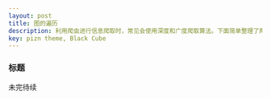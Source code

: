 ```yaml
---
layout: post
title: 图的遍历
description: 利用爬虫进行信息爬取时，常见会使用深度和广度爬取算法。下面简单整理了两个算法的基本原理，对比两者的优劣，以及我们在网络爬取过程中应该如何选择。
key: pizn theme, Black Cube
---
```


### 标题
未完待续